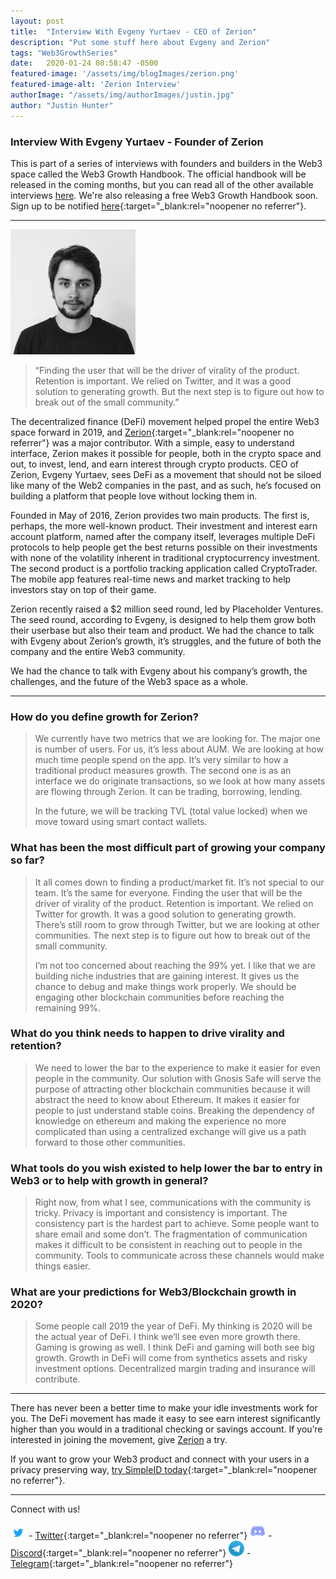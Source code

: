 ```yaml
---
layout: post
title:  "Interview With Evgeny Yurtaev - CEO of Zerion"
description: "Put some stuff here about Evgeny and Zerion"
tags: "Web3GrowthSeries"
date:   2020-01-24 08:58:47 -0500
featured-image: '/assets/img/blogImages/zerion.png'
featured-image-alt: 'Zerion Interview'
authorImage: "/assets/img/authorImages/justin.jpg"
author: "Justin Hunter"
---
```

### Interview With Evgeny Yurtaev - Founder of Zerion

This is part of a series of interviews with founders and builders in the Web3 space called the Web3 Growth Handbook. The official handbook will be released in the coming months, but you can read all of the other available interviews [here](https://blog.simpleid.xyz). We're also releasing a free Web3 Growth Handbook soon. Sign up to be notified [here](https://simpleid.xyz/web3growth){:target="_blank:rel="noopener no referrer"}.

---

![Evgeny Yurtaev](/assets/img/blogImages/evgeny.jpeg)

> “Finding the user that will be the driver of virality of the product. Retention is important. We relied on Twitter, and it was a good solution to generating growth. But the next step is to figure out how to break out of the small community.”

The decentralized finance (DeFi) movement helped propel the entire Web3 space forward in 2019, and [Zerion](https://zerion.io){:target="_blank:rel="noopener no referrer"} was a major contributor. With a simple, easy to understand interface, Zerion makes it possible for people, both in the crypto space and out, to invest, lend, and earn interest through crypto products. CEO of Zerion, Evgeny Yurtaev, sees DeFi as a movement that should not be siloed like many of the Web2 companies in the past, and as such, he’s focused on building a platform that people love without locking them in.

Founded in May of 2016, Zerion provides two main products. The first is, perhaps, the more well-known product. Their investment and interest earn account platform, named after the company itself, leverages multiple DeFi protocols to help people get the best returns possible on their investments with none of the volatility inherent in traditional cryptocurrency investment. The second product is a portfolio tracking application called CryptoTrader. The mobile app features real-time news and market tracking to help investors stay on top of their game.

Zerion recently raised a $2 million seed round, led by Placeholder Ventures. The seed round, according to Evgeny, is designed to help them grow both their userbase but also their team and product. We had the chance to talk with Evgeny about Zerion’s growth, it’s struggles, and the future of both the company and the entire Web3 community.

We had the chance to talk with Evgeny about his company’s growth, the challenges, and the future of the Web3 space as a whole.

---

### How do you define growth for Zerion?

> We currently have two metrics that we are looking for. The major one is number of users. For us, it’s less about AUM. We are looking at how much time people spend on the app. It’s very similar to how a traditional product measures growth. The second one is as an interface we do originate transactions, so we look at how many assets are flowing through Zerion. It can be trading, borrowing, lending.
>
>In the future, we will be tracking TVL (total value locked) when we move toward using smart contact wallets.

### What has been the most difficult part of growing your company so far?

>It all comes down to finding a product/market fit. It’s not special to our team. It’s the same for everyone. Finding the user that will be the driver of virality of the product. Retention is important. We relied on Twitter for growth. It was a good solution to generating growth. There’s still room to grow through Twitter, but we are looking at other communities. The next step is to figure out how to break out of the small community.
>
>I’m not too concerned about reaching the 99% yet. I like that we are building niche industries that are gaining interest. It gives us the chance to debug and make things work properly. We should be engaging other blockchain communities before reaching the remaining 99%.

### What do you think needs to happen to drive virality and retention?

> We need to lower the bar to the experience to make it easier for even people in the community. Our solution with Gnosis Safe will serve the purpose of attracting other blockchain communities because it will abstract the need to know about Ethereum. It makes it easier for people to just understand stable coins. Breaking the dependency of knowledge on ethereum and making the experience no more complicated than using a centralized exchange will give us a path forward to those other communities.

### What tools do you wish existed to help lower the bar to entry in Web3 or to help with growth in general?

> Right now, from what I see, communications with the community is tricky. Privacy is important and consistency is important. The consistency part is the hardest part to achieve. Some people want to share email and some don’t. The fragmentation of communication makes it difficult to be consistent in reaching out to people in the community. Tools to communicate across these channels would make things easier.

### What are your predictions for Web3/Blockchain growth in 2020?

> Some people call 2019 the year of DeFi. My thinking is 2020 will be the actual year of DeFi. I think we’ll see even more growth there. Gaming is growing as well. I think DeFi and gaming will both see big growth. Growth in DeFi will come from synthetics assets and risky investment options. Decentralized margin trading and insurance will contribute.

---

There has never been a better time to make your idle investments work for you. The DeFi movement has made it easy to see earn interest significantly higher than you would in a traditional checking or savings account. If you’re interested in joining the movement, give [Zerion](https://zerion.io/) a try.

If you want to grow your Web3 product and connect with your users in a privacy preserving way, [try SimpleID today](https://simpleid.xyz){:target="_blank:rel="noopener no referrer"}.

---

Connect with us!

![Twitter Logo](/assets/img/blogImages/twitter.png) - [Twitter](https://twitter.com/getsimplie){:target="_blank:rel="noopener no referrer"}
![Discord Logo](/assets/img/blogImages/discord.png) - [Discord](https://discord.gg/bHVPZ39){:target="_blank:rel="noopener no referrer"}
![Telegram Logo](/assets/img/blogImages/telegram.png) - [Telegram](https://t.me/joinchat/LUPfhRP2XZjenlEBPwEL4A){:target="_blank:rel="noopener no referrer"}

